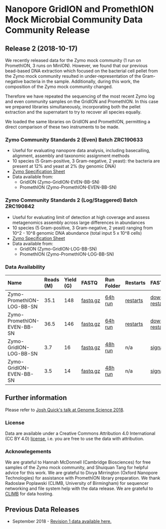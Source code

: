 # Nanopore GridION and PromethION Mock Microbial Community Data Community Release

## Release 2 (2018-10-17)

We recently released data for the Zymo mock community (1 run on PromethION, 3 runs on MinION). However, we found that our previous bead-based DNA extraction which focused on the bacterial cell pellet from the Zymo mock community resulted in under-representation of the Gram-negative bacteria in the sample. Additionally, during this work, the composition of the Zymo mock community changed.

Therefore we have repeated the sequencing of the most recent Zymo log and even community samples on the GridION and PromethION. In this case we prepared libraries simultaneously, incorporating both the pellet extraction and the supernatant to try to recover all species equally.

We loaded the same libraries on GridION and PromethION, permitting a direct comparison of these two instruments to be made.

### Zymo Community Standards 2 (Even) Batch ZRC190633

  - Useful for evaluating nanopore data analysis, including basecalling, alignment, assembly and taxonomic assignment methods
  - 10 species (5 Gram-positive, 3 Gram-negative, 2 yeast): the bacteria are present at 12% and yeast at 2% (by genomic DNA)
  - <a href="https://www.zymoresearch.eu/media/amasty/amfile/attach/_D6300_ZymoBIOMICS_Microbial_Community_Standard_v1.1.3.pdf">Zymo Specification Sheet</a>
  - Data available from:
     - GridION (Zymo-GridION-EVEN-BB-SN)
     - PromethION (Zymo-PromethION-EVEN-BB-SN)

### Zymo Community Standards 2 (Log/Staggered) Batch ZRC190842
 
   - Useful for evaluating limit of detection at high coverage and assess metagenomics assembly across large differences in abundances
   - 10 species (5 Gram-positive, 3 Gram-negative, 2 yeast) ranging from 10^2 - 10^8 genomic DNA abundance (total input 5 x 10^8 cells)
   - <a href="https://www.zymoresearch.eu/media/amasty/amfile/attach/_D6310_ZymoBIOMICS_Microbial_Community_Standard_II_Log_Distribution_v._1.1.2.pdf">Zymo Specification Sheet</a>
  - Data available from:
    - GridION (Zymo-GridION-LOG-BB-SN)
    - PromethION (Zymo-PromethION-LOG-BB-SN)

### Data Availability

|Name|Reads (M)|Yield (G)|FASTQ|Run Folder|Restarts|FAST5|
|:--|:--|:--|:--|:--|:--|:--|
|Zymo-PromethION-LOG-BB-SN|35.1|148|[fastq.gz](https://nanopore.s3.climb.ac.uk/Zymo-PromethION-LOG-BB-SN.fq.gz)|[64h run](https://nanopore.s3.climb.ac.uk/Zymo-PromethION-LOG-BB-SN_basecalls.tar.gz)|[restarts](https://nanopore.s3.climb.ac.uk/Zymo-PromethION-LOG-BB-SN-restarts_basecalls.tar.gz)|[download.sh](https://gist.github.com/SamStudio8/3ebbbd04dd8db557a3e8bdcedc875ee6), [restarts.tar](https://nanopore.s3.climb.ac.uk/Zymo-PromethION-LOG-BB-SN-restarts_signal.tar)|
|Zymo-PromethION-EVEN-BB-SN|36.5|146|[fastq.gz](https://nanopore.s3.climb.ac.uk/Zymo-PromethION-EVEN-BB-SN.fq.gz)|[64h run](https://nanopore.s3.climb.ac.uk/Zymo-PromethION-EVEN-BB-SN_basecalls.tar.gz)|[restarts](https://nanopore.s3.climb.ac.uk/Zymo-PromethION-EVEN-BB-SN-restarts_basecalls.tar.gz)|[download.sh](https://gist.github.com/SamStudio8/3ebbbd04dd8db557a3e8bdcedc875ee6), [restarts.tar](https://nanopore.s3.climb.ac.uk/Zymo-PromethION-EVEN-BB-SN-restarts_signal.tar)|
|Zymo-GridION-LOG-BB-SN|3.7|16|[fastq.gz](https://nanopore.s3.climb.ac.uk/Zymo-GridION-LOG-BB-SN.fq.gz)|[48h run](https://nanopore.s3.climb.ac.uk/Zymo-GridION-LOG-BB-SN_basecalled.tgz)|n/a|[signal.tar](https://nanopore.s3.climb.ac.uk/Zymo-GridION-LOG-BB-SN_signal.tar)|
|Zymo-GridION-EVEN-BB-SN|3.5|14|[fastq.gz](https://nanopore.s3.climb.ac.uk/Zymo-GridION-EVEN-BB-SN.fq.gz)|[48h run](https://nanopore.s3.climb.ac.uk/Zymo-GridION-EVEN-BB-SN_basecalled.tgz)|n/a|[signal.tar](https://nanopore.s3.climb.ac.uk/Zymo-GridION-EVEN-BB-SN_signal.tar)|

## Further information

Please refer to <a href="https://www.slideshare.net/scalene/assessing-ultradeep-longread-metagenomics-on-oxford-nanopore-promethion">Josh Quick's talk at Genome Science 2018</a>.

### License

Data are available under a Creative Commons Attribution 4.0 International (CC BY 4.0) <a href="https://creativecommons.org/licenses/by/4.0/">license</a>, i.e. you are free to use the data with attribution.

### Acknowlegements

We are grateful to Hannah McDonnell (Cambridge Biosciences) for free samples of the Zymo mock community, and Shuiquan Tang for helpful advice for this work. We are grateful to Divya Mirrington (Oxford Nanopore Technologies) for assistance with PromethION library preparation. We thank Radoslaw Poplawski (CLIMB, University of Birmingham) for sequencer networking and file system help with the data release. We are grateful to <a href="http://www.climb.ac.uk">CLIMB</a> for data hosting.


## Previous Data Releases


  - September 2018 - <a href="rev1.html">Revision 1 data available here.</a>

